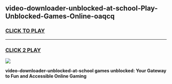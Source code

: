 
## video-downloader-unblocked-at-school-Play-Unblocked-Games-Online-oaqcq
<h3>
<a href="https://premium76.site?title=video-downloader-unblocked-at-school&ref=25A">CLICK TO PLAY</a></h3>
<hr>

<h3>
<a href="https://premium76.site?title=video-downloader-unblocked-at-school&ref=25A">CLICK 2 PLAY</a>
  
</h3>

<a href="https://premium76.site?title=video-downloader-unblocked-at-school&ref=25A"><img src="https://clearcache.store/games.png"></a>


**video-downloader-unblocked-at-school games unblocked: Your Gateway to Fun and Accessible Online Gaming**
